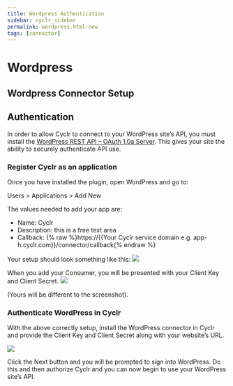 ```yaml
---
title: Wordpress Authentication
sidebar: cyclr_sidebar
permalink: wordpress.html-new
tags: [connector]
---
```


# Wordpress #

Wordpress Connector Setup
-------------

## Authentication ##
In order to allow Cyclr to connect to your WordPress site’s API, you must install the <a href="https://wordpress.org/plugins/rest-api-oauth1/" target="_blank">WordPress REST API – OAuth 1.0a Server</a>. This gives your site the ability to securely authenticate API use.

### Register Cyclr as an application ###
Once you have installed the plugin, open WordPress and go to:

Users &gt; Applications &gt; Add New

The values needed to add your app are:
* Name: Cyclr
* Description: this is a free text area
* Callback: {% raw %}https://{{Your Cyclr service domain e.g. app-h.cyclr.com}}/connector/callback{% endraw %}

Your setup should look something like this:
![](/images/wordpress-cyclr-api-authentication.png)

When you add your Consumer, you will be presented with your Client Key and Client Secret.
![](/images/wordpress-oauth-credentials.png)

(Yours will be different to the screenshot).

### Authenticate WordPress in Cyclr ###
With the above correctly setup, install the WordPress connector in Cyclr and provide the Client Key and Client Secret along with your website’s URL.

![](/images/wordpress-auth.png)

Click the Next button and you will be prompted to sign into WordPress. Do this and then authorize Cyclr and you can now begin to use your WordPress site’s API.